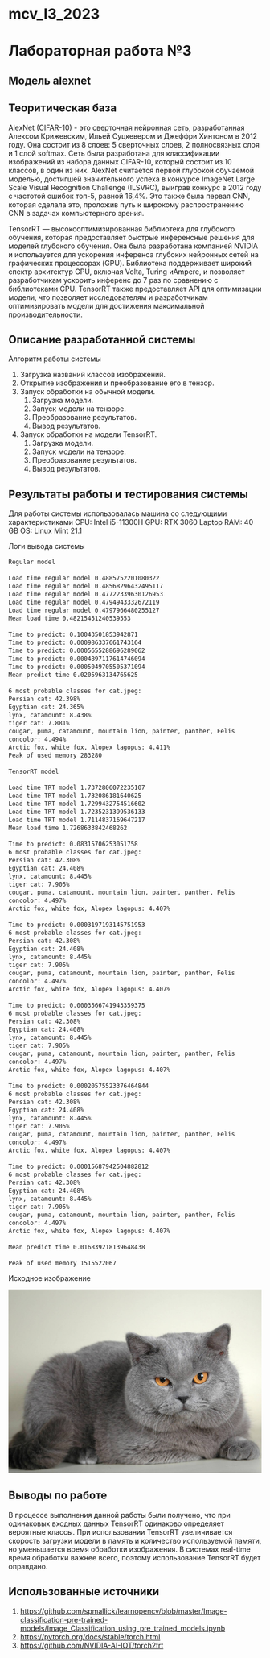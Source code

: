 # mcv_l3_2023
# Лабораторная работа №3
## Модель alexnet

## Теоритическая база

AlexNet (CIFAR-10) - это сверточная нейронная сеть, разработанная Алексом Крижевским, Ильей Суцкевером и Джеффри Хинтоном в 2012 году. Она состоит из 8 слоев: 5 сверточных слоев, 2 полносвязных слоя и 1 слой softmax. Сеть была разработана для классификации изображений из набора данных CIFAR-10, который состоит из 10 классов, в один из них. AlexNet считается первой глубокой обучаемой моделью, достигшей значительного успеха в конкурсе ImageNet Large Scale Visual Recognition Challenge (ILSVRC), выиграв конкурс в 2012 году с частотой ошибок топ-5, равной 16,4%. Это также была первая CNN, которая сделала это, проложив путь к широкому распространению CNN в задачах компьютерного зрения.

TensorRT — высокооптимизированная библиотека для глубокого обучения, которая предоставляет быстрые инференсные решения для моделей глубокого обучения. Она была разработана компанией NVIDIA и используется для ускорения инференса глубоких нейронных сетей на графических процессорах (GPU). Библиотека поддерживает широкий спектр архитектур GPU, включая Volta, Turing иAmpere, и позволяет разработчикам ускорить инференс до 7 раз по сравнению с библиотеками CPU. TensorRT также предоставляет API для оптимизации модели, что позволяет исследователям и разработчикам оптимизировать модели для достижения максимальной производительности.


## Описание разработанной системы

Алгоритм работы системы
1. Загрузка названий классов изображений.
2. Открытие изображения и преобразование его в тензор.
3. Запуск обработки на обычной модели.
    1. Загрузка модели.
    2. Запуск модели на тензоре.
    3. Преобразование результатов.
    4. Вывод результатов.
4. Запуск обработки на модели TensorRT.
    1. Загрузка модели.
    2. Запуск модели на тензоре.
    3. Преобразование результатов.
    4. Вывод результатов.

## Результаты работы и тестирования системы

Для работы системы использовалась машина со следующими характеристиками
  CPU: Intel i5-11300H
  GPU: RTX 3060 Laptop
  RAM: 40 GB
  OS: Linux Mint 21.1

Логи вывода системы

```
Regular model

Load time regular model 0.4885752201080322
Load time regular model 0.48568296432495117
Load time regular model 0.47722339630126953
Load time regular model 0.4794943332672119
Load time regular model 0.4797966480255127
Mean load time 0.48215451240539553

Time to predict: 0.10043501853942871
Time to predict: 0.000986337661743164
Time to predict: 0.0005655288696289062
Time to predict: 0.0004897117614746094
Time to predict: 0.0005049705505371094
Mean predict time 0.0205963134765625

6 most probable classes for cat.jpeg:
Persian cat: 42.398%
Egyptian cat: 24.365%
lynx, catamount: 8.438%
tiger cat: 7.881%
cougar, puma, catamount, mountain lion, painter, panther, Felis concolor: 4.494%
Arctic fox, white fox, Alopex lagopus: 4.411%
Peak of used memory 283280

TensorRT model

Load time TRT model 1.7372806072235107
Load time TRT model 1.732086181640625
Load time TRT model 1.7299432754516602
Load time TRT model 1.7235231399536133
Load time TRT model 1.7114837169647217
Mean load time 1.7268633842468262

Time to predict: 0.08315706253051758
6 most probable classes for cat.jpeg:
Persian cat: 42.308%
Egyptian cat: 24.408%
lynx, catamount: 8.445%
tiger cat: 7.905%
cougar, puma, catamount, mountain lion, painter, panther, Felis concolor: 4.497%
Arctic fox, white fox, Alopex lagopus: 4.407%

Time to predict: 0.0003197193145751953
6 most probable classes for cat.jpeg:
Persian cat: 42.308%
Egyptian cat: 24.408%
lynx, catamount: 8.445%
tiger cat: 7.905%
cougar, puma, catamount, mountain lion, painter, panther, Felis concolor: 4.497%
Arctic fox, white fox, Alopex lagopus: 4.407%

Time to predict: 0.0003566741943359375
6 most probable classes for cat.jpeg:
Persian cat: 42.308%
Egyptian cat: 24.408%
lynx, catamount: 8.445%
tiger cat: 7.905%
cougar, puma, catamount, mountain lion, painter, panther, Felis concolor: 4.497%
Arctic fox, white fox, Alopex lagopus: 4.407%

Time to predict: 0.00020575523376464844
6 most probable classes for cat.jpeg:
Persian cat: 42.308%
Egyptian cat: 24.408%
lynx, catamount: 8.445%
tiger cat: 7.905%
cougar, puma, catamount, mountain lion, painter, panther, Felis concolor: 4.497%
Arctic fox, white fox, Alopex lagopus: 4.407%

Time to predict: 0.00015687942504882812
6 most probable classes for cat.jpeg:
Persian cat: 42.308%
Egyptian cat: 24.408%
lynx, catamount: 8.445%
tiger cat: 7.905%
cougar, puma, catamount, mountain lion, painter, panther, Felis concolor: 4.497%
Arctic fox, white fox, Alopex lagopus: 4.407%

Mean predict time 0.016839218139648438

Peak of used memory 1515522067

```

Исходное изображение

![cat.jpeg](./cat.jpeg)


## Выводы по работе

В процессе выполнения данной работы были получено, что при одинаковых входных данных TensorRT одинаково определяет вероятные классы.
При использовании TensorRT увеличивается скорость загрузки модели в память и количество используемой памяти, но уменьшается время обработки изображения.
В системах real-time время обработки важнее всего, поэтому использование TensorRT будет оправдано.
  
## Использованные источники

1. https://github.com/spmallick/learnopencv/blob/master/Image-classification-pre-trained-models/Image_Classification_using_pre_trained_models.ipynb
2. https://pytorch.org/docs/stable/torch.html
3. https://github.com/NVIDIA-AI-IOT/torch2trt
